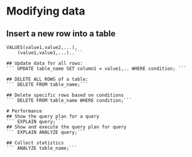 # Modifying data
## Insert a new row into a table
``` INSERT INTO table_name(column1,column2,..)
VALUES(value1,value2,...),
    (value1,value1,...)..```

## Update data for all rows:
``` UPDATE table_name SET column1 = value1,.. WHERE condition; ```

## DELETE ALL ROWS of a table:
``` DELETE FROM table_name;```

## Delete specific rows based on conditions
``` DELETE FROM table_name WHERE condition;```

# Performance
## Show the query plan for a query
``` EXPLAIN query;```
## Show and execute the query plan for query
``` EXPLAIN ANALYZE query;```

## Collect statistics
``` ANALYZE table_name;```

